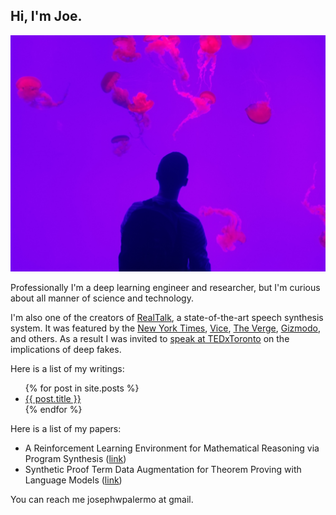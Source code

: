 ## Hi, I'm Joe.

![me and jellies](https://raw.githubusercontent.com/joepalermo/joepalermo.github.io/master/me_and_jellies.jpg)

Professionally I'm a deep learning engineer and researcher, but I'm curious about all manner of science and technology.

I'm also one of the creators of [RealTalk](https://www.youtube.com/watch?v=DWK_iYBl8cA), a state-of-the-art speech synthesis system. It was featured by the [New York Times](https://www.nytimes.com/2019/11/22/the-weekly/deepfake-joe-rogan.html), [Vice](https://www.vice.com/en_ca/article/597yba/ai-generated-fake-joe-rogan-voice-dessa), [The Verge](https://www.theverge.com/2019/5/17/18629024/joe-rogan-ai-fake-voice-clone-deepfake-dessa), [Gizmodo](https://gizmodo.com/this-ai-generated-joe-rogan-voice-sounds-eerily-like-th-1834842151), and others. As a result I was invited to [speak at TEDxToronto](https://www.youtube.com/watch?v=JXBBalHl_cI) on the implications of deep fakes.

Here is a list of my writings:

<ul>
  {% for post in site.posts %}
    <li>
      <a href="{{ post.url }}">{{ post.title }}</a>
    </li>
  {% endfor %}
</ul>

Here is a list of my papers:

<ul>
  <li>
  A Reinforcement Learning Environment for Mathematical Reasoning via Program Synthesis (<a href="https://arxiv.org/abs/2107.07373">link</a>)
  </li>

  <li>
  Synthetic Proof Term Data Augmentation for Theorem Proving with Language Models (<a href="http://aitp-conference.org/2022/abstract/AITP_2022_paper_5.pdf">link</a>)
  </li>
</ul>

You can reach me josephwpalermo at gmail.
